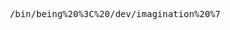 <pre>










                    /bin/being%20%3C%20/dev/imagination%20%7C%20/usr/sbin/culture















































                                                                                                             .
</pre>







